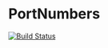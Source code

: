 # PortNumbers

[![Build Status](https://travis-ci.org/sabjohnso/PortNumbers.jl.svg?branch=master)](https://travis-ci.org/sabjohnso/PortNumbers.jl)
